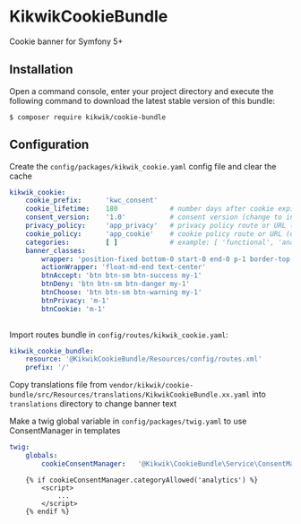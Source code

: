 KikwikCookieBundle
==================

Cookie banner for Symfony 5+


Installation
------------

Open a command console, enter your project directory and execute the
following command to download the latest stable version of this bundle:

```console
$ composer require kikwik/cookie-bundle
```

Configuration
-------------

Create the `config/packages/kikwik_cookie.yaml` config file and clear the cache

```yaml
kikwik_cookie:
    cookie_prefix:      'kwc_consent'
    cookie_lifetime:    180             # number days after cookie expiration (default is 6 months)
    consent_version:    '1.0'           # consent version (change to invalidate old consents)
    privacy_policy:     'app_privacy'   # privacy policy route or URL (default is null)
    cookie_policy:      'app_cookie'    # cookie policy route or URL (default is null)
    categories:         [ ]             # example: [ 'functional', 'analytics', 'profiling', 'marketing' ]
    banner_classes:
        wrapper: 'position-fixed bottom-0 start-0 end-0 p-1 border-top border-3 bg-white'
        actionWrapper: 'float-md-end text-center'
        btnAccept: 'btn btn-sm btn-success my-1'
        btnDeny: 'btn btn-sm btn-danger my-1'
        btnChoose: 'btn btn-sm btn-warning my-1'
        btnPrivacy: 'm-1'
        btnCookie: 'm-1'    
    
```

Import routes bundle in `config/routes/kikwik_cookie.yaml`:

```yaml
kikwik_cookie_bundle:
    resource: '@KikwikCookieBundle/Resources/config/routes.xml'
    prefix: '/'
```

Copy translations file from `vendor/kikwik/cookie-bundle/src/Resources/translations/KikwikCookieBundle.xx.yaml` into `translations` directory to change banner text

Make a twig global variable in `config/packages/twig.yaml` to use ConsentManager in templates

```yaml
twig:
    globals:
        cookieConsentManager:   '@Kikwik\CookieBundle\Service\ConsentManager'
```

```twig
    {% if cookieConsentManager.categoryAllowed('analytics') %}
        <script>
            ...
        </script>
    {% endif %}
``` 
